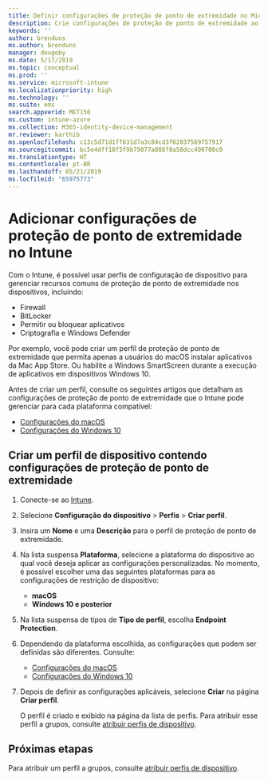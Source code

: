 ```yaml
---
title: Definir configurações de proteção de ponto de extremidade no Microsoft Intune – Azure | Microsoft Docs
description: Crie configurações de proteção de ponto de extremidade ao criar um perfil do dispositivo Windows 10 ou macOS no Microsoft Intune.
keywords: ''
author: brenduns
ms.author: brenduns
manager: dougeby
ms.date: 5/17/2019
ms.topic: conceptual
ms.prod: ''
ms.service: microsoft-intune
ms.localizationpriority: high
ms.technology: ''
ms.suite: ems
search.appverid: MET150
ms.custom: intune-azure
ms.collection: M365-identity-device-management
mr.reviewer: karthib
ms.openlocfilehash: c13c5d71d1ff631d7a3c84cd3f62037569757917
ms.sourcegitcommit: bc5e4dff18f5f9b79077a888f8a58dcc490708c0
ms.translationtype: HT
ms.contentlocale: pt-BR
ms.lasthandoff: 05/21/2019
ms.locfileid: "65975773"
---
```

# <a name="add-endpoint-protection-settings-in-intune"></a>Adicionar configurações de proteção de ponto de extremidade no Intune

Com o Intune, é possível usar perfis de configuração de dispositivo para gerenciar recursos comuns de proteção de ponto de extremidade nos dispositivos, incluindo:
- Firewall 
- BitLocker
- Permitir ou bloquear aplicativos  
- Criptografia e Windows Defender

Por exemplo, você pode criar um perfil de proteção de ponto de extremidade que permita apenas a usuários do macOS instalar aplicativos da Mac App Store. Ou habilite a Windows SmartScreen durante a execução de aplicativos em dispositivos Windows 10.

Antes de criar um perfil, consulte os seguintes artigos que detalham as configurações de proteção de ponto de extremidade que o Intune pode gerenciar para cada plataforma compatível: 
   - [Configurações do macOS](endpoint-protection-macos.md)
   - [Configurações do Windows 10](endpoint-protection-windows-10.md)

## <a name="create-a-device-profile-containing-endpoint-protection-settings"></a>Criar um perfil de dispositivo contendo configurações de proteção de ponto de extremidade

1. Conecte-se ao [Intune](https://go.microsoft.com/fwlink/?linkid=20909).
3. Selecione **Configuração do dispositivo** > **Perfis** > **Criar perfil**.
4. Insira um **Nome** e uma **Descrição** para o perfil de proteção de ponto de extremidade.
5. Na lista suspensa **Plataforma**, selecione a plataforma do dispositivo ao qual você deseja aplicar as configurações personalizadas. No momento, é possível escolher uma das seguintes plataformas para as configurações de restrição de dispositivo:
   - **macOS**
   - **Windows 10 e posterior**
6. Na lista suspensa de tipos de **Tipo de perfil**, escolha **Endpoint Protection**. 
7. Dependendo da plataforma escolhida, as configurações que podem ser definidas são diferentes. Consulte:
   - [Configurações do macOS](endpoint-protection-macos.md)
   - [Configurações do Windows 10](endpoint-protection-windows-10.md)  

8. Depois de definir as configurações aplicáveis, selecione **Criar** na página **Criar perfil**.

   O perfil é criado e exibido na página da lista de perfis. Para atribuir esse perfil a grupos, consulte [atribuir perfis de dispositivo](device-profile-assign.md).


## <a name="next-steps"></a>Próximas etapas  

Para atribuir um perfil a grupos, consulte [atribuir perfis de dispositivo](device-profile-assign.md).
